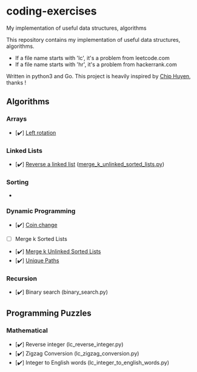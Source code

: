 # coding-exercises
My implementation of useful data structures, algorithms

This repository contains my implementation of useful data structures, algorithms.

- If a file name starts with 'lc', it's a problem from leetcode.com
- If a file name starts with 'hr', it's a problem from hackerrank.com

Written in python3 and Go. This project is heavily inspired by [Chip Huyen](https://github.com/chiphuyen), thanks !



Algorithms
----------

### Arrays

- [:heavy_check_mark:] [Left rotation](https://www.hackerrank.com/challenges/ctci-array-left-rotation)


### Linked Lists

- [:heavy_check_mark:] [Reverse a linked list](https://www.hackerrank.com/challenges/reverse-a-linked-list/problem) ([merge_k_unlinked_sorted_lists.py](https://github.com/yuynwa/coding-exercises/blob/master/merge_k_unlinked_sorted_lists.py))



### Sorting

- 

### Dynamic Programming

- [:heavy_check_mark:] [Coin change](https://github.com/yuynwa/coding-exercises/blob/master/dynamic_programming/coin_change.py)
- [ ] Merge k Sorted Lists
- [:heavy_check_mark:] [Merge k Unlinked Sorted Lists](https://github.com/yuynwa/coding-exercises/blob/master/merge_k_unlinked_sorted_lists.py)
- [:heavy_check_mark:] [Unique Paths](https://github.com/yuynwa/coding-exercises/blob/master/dynamic_programming/lc_unique_paths.py)




### Recursion

- [:heavy_check_mark:] Binary search (binary_search.py)


Programming Puzzles
-------------------

### Mathematical

- [:heavy_check_mark:] Reverse integer (lc_reverse_integer.py)
- [:heavy_check_mark:] Zigzag Conversion (lc_zigzag_conversion.py)
- [:heavy_check_mark:] Integer to English words (lc_integer_to_english_words.py)

